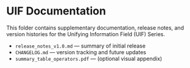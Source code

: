 # UIF Documentation
This folder contains supplementary documentation, release notes, and version histories for the Unifying Information Field (UIF) Series.

- `release_notes_v1.0.md` — summary of initial release
- `CHANGELOG.md` — version tracking and future updates
- `summary_table_operators.pdf` — (optional visual appendix)
